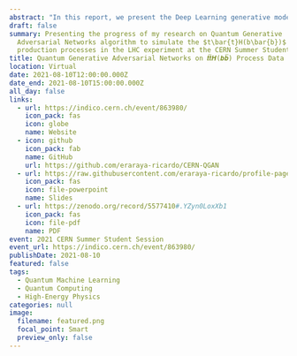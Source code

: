 ```yaml
---
abstract: "In this report, we present the Deep Learning generative model GAN for the Higgs bosont 𝒕𝒕̅𝑯(𝒃𝒃̅) process data generation. Initially, a classical GAN model is considered, with Convolutional layers, Batch Normalization layers, and a Leaky ReLU activation function. The GAN aims to simulate the Higgs process precisely, capturing the crucial features in each b-jet produced. Two b-jets were considered in this work, each possessing four features that were resized to fit the Neural Network training process, where a relatively decent Wasserstein distance was obtained. Subsequently, a Quantum GAN model was considered, where the Quantum Circuit consisted of Gaussian gates as a continuous variable architecture per the nature of the dataset constraint. Xanadu's both PennyLane and Strawberry Fields Python libraries were used on a continuous variable quantum neural networkbased, where obtaining comparable results with the classical benchmark was intended on the simulators, considering a smaller dataset with fewer features."
draft: false
summary: Presenting the progress of my research on Quantum Generative
  Adversarial Networks algorithm to simulate the $t\bar{t}H(b\bar{b})$
  production processes in the LHC experiment at the CERN Summer Student Session.
title: Quantum Generative Adversarial Networks on 𝒕𝒕̅𝑯(𝒃𝒃̅) Process Data Generation
location: Virtual
date: 2021-08-10T12:00:00.000Z
date_end: 2021-08-10T15:00:00.000Z
all_day: false
links:
  - url: https://indico.cern.ch/event/863980/
    icon_pack: fas
    icon: globe
    name: Website
  - icon: github
    icon_pack: fab
    name: GitHub
    url: https://github.com/eraraya-ricardo/CERN-QGAN
  - url: https://raw.githubusercontent.com/eraraya-ricardo/profile-page/master/content/event/cern-summer-student-session/Student%20Session%20Presentation%20-%20Quantum%20Generative%20Adversarial%20Networks%20on%20ttH(bb)%20Process%20Data%20Generation.pdf
    icon_pack: fas
    icon: file-powerpoint
    name: Slides
  - url: https://zenodo.org/record/5577410#.YZyn0LoxXb1
    icon_pack: fas
    icon: file-pdf
    name: PDF
event: 2021 CERN Summer Student Session
event_url: https://indico.cern.ch/event/863980/
publishDate: 2021-08-10
featured: false
tags:
  - Quantum Machine Learning
  - Quantum Computing
  - High-Energy Physics
categories: null
image:
  filename: featured.png
  focal_point: Smart
  preview_only: false
---
```


